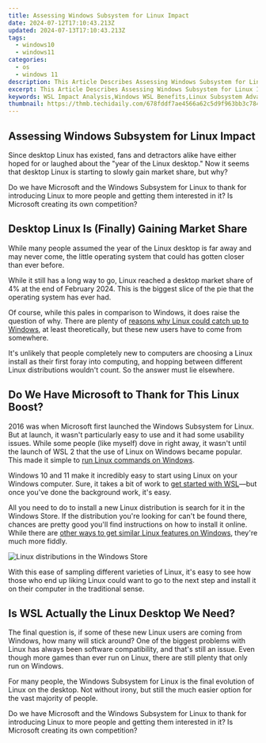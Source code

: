 ```yaml
---
title: Assessing Windows Subsystem for Linux Impact
date: 2024-07-12T17:10:43.213Z
updated: 2024-07-13T17:10:43.213Z
tags:
  - windows10
  - windows11
categories:
  - os
  - windows 11
description: This Article Describes Assessing Windows Subsystem for Linux Impact
excerpt: This Article Describes Assessing Windows Subsystem for Linux Impact
keywords: WSL Impact Analysis,Windows WSL Benefits,Linux Subsystem Advantage,OS Integration Assessment,SubSystem Performance Review,System Upgrade Evaluation,Linux On Windows Insight
thumbnail: https://thmb.techidaily.com/678fddf7ae4566a62c5d9f963bb3c78467acea0fb81bb49e5d9d8fec87876404.jpeg
---
```


## Assessing Windows Subsystem for Linux Impact

 Since desktop Linux has existed, fans and detractors alike have either hoped for or laughed about the "year of the Linux desktop." Now it seems that desktop Linux is starting to slowly gain market share, but why?

 Do we have Microsoft and the Windows Subsystem for Linux to thank for introducing Linux to more people and getting them interested in it? Is Microsoft creating its own competition?

## Desktop Linux Is (Finally) Gaining Market Share

 While many people assumed the year of the Linux desktop is far away and may never come, the little operating system that could has gotten closer than ever before.

 While it still has a long way to go, Linux reached a desktop market share of 4% at the end of February 2024\. This is the biggest slice of the pie that the operating system has ever had.

 Of course, while this pales in comparison to Windows, it does raise the question of why. There are plenty of [reasons why Linux could catch up to Windows](https://www.makeuseof.com/reasons-linux-might-catch-up-to-windows-and-macos-in-2023/), at least theoretically, but these new users have to come from somewhere.

 It's unlikely that people completely new to computers are choosing a Linux install as their first foray into computing, and hopping between different Linux distributions wouldn't count. So the answer must lie elsewhere.

## Do We Have Microsoft to Thank for This Linux Boost?

 2016 was when Microsoft first launched the Windows Subsystem for Linux. But at launch, it wasn't particularly easy to use and it had some usability issues. While some people (like myself) dove in right away, it wasn't until the launch of WSL 2 that the use of Linux on Windows became popular. This made it simple to [run Linux commands on Windows](https://www.makeuseof.com/run-linux-commands-windows-wsl-2/).

 Windows 10 and 11 make it incredibly easy to start using Linux on your Windows computer. Sure, it takes a bit of work to [get started with WSL](https://www.makeuseof.com/enable-windows-subsystem-for-linux/)—but once you've done the background work, it's easy.

 All you need to do to install a new Linux distribution is search for it in the Windows Store. If the distribution you're looking for can't be found there, chances are pretty good you'll find instructions on how to install it online. While there are [other ways to get similar Linux features on Windows](https://www.makeuseof.com/dont-need-microsoft-windows-subsystem-for-linux/), they're much more fiddly.

![Linux distributions in the Windows Store](https://static1.makeuseofimages.com/wordpress/wp-content/uploads/2024/03/linux-distributions-in-the-windows-store.jpg)

 With this ease of sampling different varieties of Linux, it's easy to see how those who end up liking Linux could want to go to the next step and install it on their computer in the traditional sense.

## Is WSL Actually the Linux Desktop We Need?

 The final question is, if some of these new Linux users are coming from Windows, how many will stick around? One of the biggest problems with Linux has always been software compatibility, and that's still an issue. Even though more games than ever run on Linux, there are still plenty that only run on Windows.

 For many people, the Windows Subsystem for Linux is the final evolution of Linux on the desktop. Not without irony, but still the much easier option for the vast majority of people.

 Do we have Microsoft and the Windows Subsystem for Linux to thank for introducing Linux to more people and getting them interested in it? Is Microsoft creating its own competition?



<ins class="adsbygoogle"
      style="display:block"
      data-ad-client="ca-pub-7571918770474297"
      data-ad-slot="8358498916"
      data-ad-format="auto"
      data-full-width-responsive="true"></ins>

